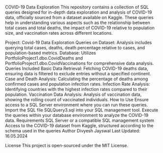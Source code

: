 COVID-19 Data Exploration
This repository contains a collection of SQL queries designed for in-depth data exploration and analysis of COVID-19 data, officially sourced from a dataset available on Kaggle. These queries help in understanding various aspects such as the relationship between total cases and total deaths, the impact of COVID-19 relative to population size, and vaccination rates across different locations.

Project: Covid-19 Data Exploration
Queries on Dataset: Analysis includes querying total cases, deaths, death percentage relative to cases, and population-based metrics.
Database: Utilizes PortfolioProject1.dbo.CovidDeaths and PortfolioProject1.dbo.CovidVaccinations for comprehensive data analysis.
Queries Included
Basic Data Retrieval: Fetching COVID-19 deaths data, ensuring data is filtered to exclude entries without a specified continent.
Case and Death Analysis: Calculating the percentage of deaths among confirmed cases and population infection rates.
Infection Rate Analysis: Identifying countries with the highest infection rates compared to their population.
Vaccination Data Analysis: Analysis of vaccination data, showing the rolling count of vaccinated individuals.
How to Use
Ensure access to a SQL Server environment where you can run these queries.
Import the SQL file SQLQuery3.sql into your SQL management tool.
Execute the queries within your database environment to analyze the COVID-19 data.
Requirements
SQL Server or a compatible SQL management system
Access to the COVID-19 dataset from Kaggle, structured according to the schema used in the queries
Author
Divyesh Jayswal
Last Updated: 16.05.2024

License
This project is open-sourced under the MIT License.
